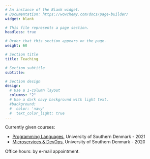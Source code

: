 ```yaml
---
# An instance of the Blank widget.
# Documentation: https://wowchemy.com/docs/page-builder/
widget: blank

# This file represents a page section.
headless: true

# Order that this section appears on the page.
weight: 60

# Section title
title: Teaching

# Section subtitle
subtitle:

# Section design
design:
  # Use a 1-column layout
  columns: "2"
  # Use a dark navy background with light text.
  #background:
  #  color: 'navy'
  #  text_color_light: true
---
```

Currently given courses:
* [Programming Languages](https://github.com/jacopoMauro/dm552),
   University of Southern Denmark - 2021
* [Microservices & DevOps](https://github.com/jacopoMauro/dm874),
   University of Southern Denmark - 2020


<!--  
* [Programming Languages](https://github.com/jacopoMauro/dm552),
   University of Southern Denmark - 2020
* [Microservices & DevOps](https://github.com/jacopoMauro/dm874),
   University of Southern Denmark - 2019
* [Programming Languages](https://github.com/jacopoMauro/dm552),
   University of Southern Denmark - 2019
* [Microservice Programming](https://github.com/jacopoMauro/dm848), 
   University of Southern Denmark - 2018
* [Programming Languages](https://www.uio.no/studier/emner/matnat/ifi/INF3110/index-eng.html), 
   University of Oslo - 2017 
* [Algorithm and Data Structures](http://www.scienze.unibo.it/it/corsi/insegnamenti/insegnamento/2014/377064/) (in Italian)  
	 University of Bologna - 2011 to 2015 [[Additional Material]](teaching/asd_2015/index.html)
* [Information Technology Skills](http://www.scuolalingue.unibo.it/it/corsi/insegnamenti/insegnamento/2014/328968/) (in Italian)  
   University of Bologna - 2015
* [Computer Studies and Human Sciences](http://www.scuolalingue.unibo.it/it/corsi/insegnamenti/insegnamento/2014/327228) (in Italian)  
   University of Bologna - 2015
-->

Office hours: by e-mail appointment.

